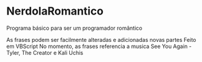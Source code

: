 # NerdolaRomantico
Programa básico para ser um programador romântico

As frases podem ser facilmente alteradas e adicionadas novas partes
Feito em VBScript
No momento, as frases referencia a musica See You Again - Tyler, The Creator e Kali Uchis
